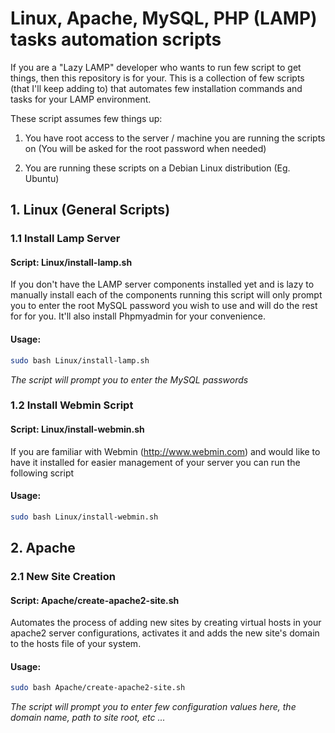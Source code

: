 # Linux, Apache, MySQL, PHP (LAMP) tasks automation scripts

If you are a "Lazy LAMP" developer who wants to run few script to get things, then this repository is for your. This is a collection of few scripts (that I'll keep adding to) that automates few installation commands and tasks for your LAMP environment.

These script assumes few things up:

1. You have root access to the server / machine you are running the scripts on (You will be asked for the root password when needed)

2. You are running these scripts on a Debian Linux distribution (Eg. Ubuntu) 


## 1. Linux (General Scripts)
### 1.1 Install Lamp Server
#### Script: Linux/install-lamp.sh

If you don't have the LAMP server components installed yet and is lazy to manually install each of the components running this script will only prompt you to enter the root MySQL password you wish to use and will do the rest for for you. It'll also install Phpmyadmin for your convenience.

#### Usage:
```bash
sudo bash Linux/install-lamp.sh
```
*The script will prompt you to enter the MySQL passwords*

### 1.2 Install Webmin Script
#### Script: Linux/install-webmin.sh

If you are familiar with Webmin (http://www.webmin.com) and would like to have it installed for easier management of your server you can run the following script

#### Usage:
```bash
sudo bash Linux/install-webmin.sh
```

## 2. Apache
### 2.1 New Site Creation
#### Script: Apache/create-apache2-site.sh

Automates the process of adding new sites by creating virtual hosts in your apache2 server configurations, activates it and adds the new site's domain to the hosts file of your system.

#### Usage:

```bash
sudo bash Apache/create-apache2-site.sh
```
*The script will prompt you to enter few configuration values here, the domain name, path to site root, etc ...*

